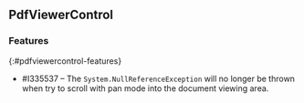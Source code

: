 ## PdfViewerControl

### Features
{:#pdfviewercontrol-features}
* \#I335537 – The `System.NullReferenceException` will no longer be thrown when try to scroll with pan mode into the document viewing area.